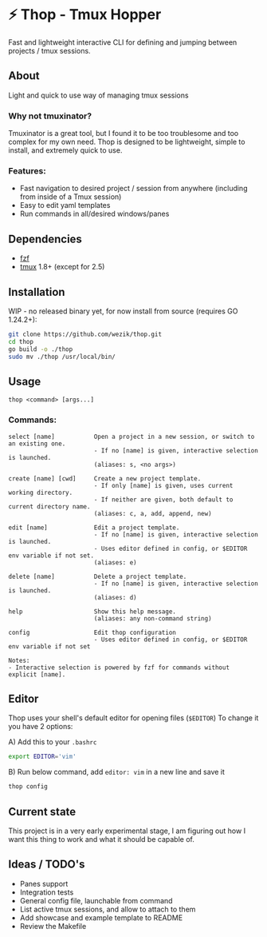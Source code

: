 # ⚡ Thop - Tmux Hopper
Fast and lightweight interactive CLI for defining and jumping between projects / tmux sessions.

## About
Light and quick to use way of managing tmux sessions

### Why not tmuxinator?
Tmuxinator is a great tool, but I found it to be too troublesome and too complex for my own need.
Thop is designed to be lightweight, simple to install, and extremely quick to use.

### Features:
- Fast navigation to desired project / session from anywhere (including from inside of a Tmux session)
- Easy to edit yaml templates
- Run commands in all/desired windows/panes

## Dependencies
- [fzf](https://github.com/junegunn/fzf)
- [tmux](https://github.com/tmux/tmux) 1.8+ (except for 2.5)

## Installation
WIP - no released binary yet, for now install from source (requires GO 1.24.2+):

```bash
git clone https://github.com/wezik/thop.git
cd thop
go build -o ./thop
sudo mv ./thop /usr/local/bin/
```

## Usage
```
thop <command> [args...]
```

### Commands:
```
select [name]           Open a project in a new session, or switch to an existing one.
                        - If no [name] is given, interactive selection is launched.
                        (aliases: s, <no args>)

create [name] [cwd]     Create a new project template.
                        - If only [name] is given, uses current working directory.
                        - If neither are given, both default to current directory name.
                        (aliases: c, a, add, append, new)

edit [name]             Edit a project template.
                        - If no [name] is given, interactive selection is launched.
                        - Uses editor defined in config, or $EDITOR env variable if not set.
                        (aliases: e)

delete [name]           Delete a project template.
                        - If no [name] is given, interactive selection is launched.
                        (aliases: d)

help                    Show this help message.
                        (aliases: any non-command string)

config                  Edit thop configuration
                        - Uses editor defined in config, or $EDITOR env variable if not set

Notes:
- Interactive selection is powered by fzf for commands without explicit [name].
```

## Editor

Thop uses your shell's default editor for opening files (`$EDITOR`)
To change it you have 2 options:

A) Add this to your `.bashrc`  

```bash
export EDITOR='vim'
``` 

B) Run below command, add `editor: vim` in a new line and save it

```bash
thop config
```

## Current state
This project is in a very early experimental stage, I am figuring out how I want this thing to work and what it should be capable of.

## Ideas / TODO's
- Panes support
- Integration tests
- General config file, launchable from command
- List active tmux sessions, and allow to attach to them
- Add showcase and example template to README
- Review the Makefile
